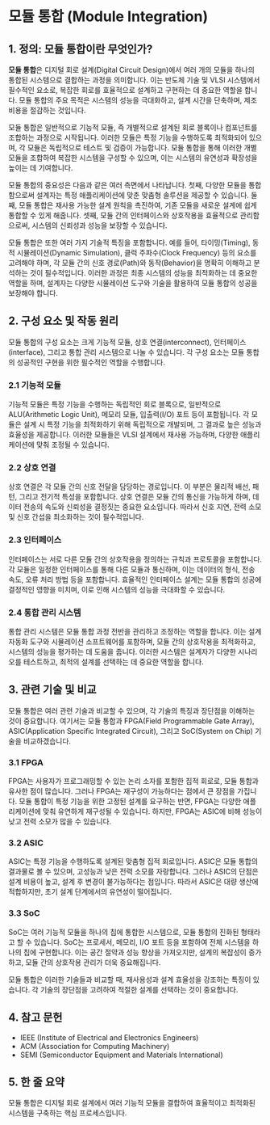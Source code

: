 # 모듈 통합 (Module Integration)

## 1. 정의: **모듈 통합**이란 무엇인가?
**모듈 통합**은 디지털 회로 설계(Digital Circuit Design)에서 여러 개의 모듈을 하나의 통합된 시스템으로 결합하는 과정을 의미합니다. 이는 반도체 기술 및 VLSI 시스템에서 필수적인 요소로, 복잡한 회로를 효율적으로 설계하고 구현하는 데 중요한 역할을 합니다. 모듈 통합의 주요 목적은 시스템의 성능을 극대화하고, 설계 시간을 단축하며, 제조 비용을 절감하는 것입니다.

모듈 통합은 일반적으로 기능적 모듈, 즉 개별적으로 설계된 회로 블록이나 컴포넌트를 조합하는 과정으로 시작됩니다. 이러한 모듈은 특정 기능을 수행하도록 최적화되어 있으며, 각 모듈은 독립적으로 테스트 및 검증이 가능합니다. 모듈 통합을 통해 이러한 개별 모듈을 조합하여 복잡한 시스템을 구성할 수 있으며, 이는 시스템의 유연성과 확장성을 높이는 데 기여합니다.

모듈 통합의 중요성은 다음과 같은 여러 측면에서 나타납니다. 첫째, 다양한 모듈을 통합함으로써 설계자는 특정 애플리케이션에 맞춘 맞춤형 솔루션을 제공할 수 있습니다. 둘째, 모듈 통합은 재사용 가능한 설계 원칙을 촉진하여, 기존 모듈을 새로운 설계에 쉽게 통합할 수 있게 해줍니다. 셋째, 모듈 간의 인터페이스와 상호작용을 효율적으로 관리함으로써, 시스템의 신뢰성과 성능을 보장할 수 있습니다.

모듈 통합은 또한 여러 가지 기술적 특징을 포함합니다. 예를 들어, 타이밍(Timing), 동적 시뮬레이션(Dynamic Simulation), 클럭 주파수(Clock Frequency) 등의 요소를 고려해야 하며, 각 모듈 간의 신호 경로(Path)와 동작(Behavior)을 명확히 이해하고 분석하는 것이 필수적입니다. 이러한 과정은 최종 시스템의 성능을 최적화하는 데 중요한 역할을 하며, 설계자는 다양한 시뮬레이션 도구와 기술을 활용하여 모듈 통합의 성공을 보장해야 합니다.

## 2. 구성 요소 및 작동 원리
모듈 통합의 구성 요소는 크게 기능적 모듈, 상호 연결(interconnect), 인터페이스(interface), 그리고 통합 관리 시스템으로 나눌 수 있습니다. 각 구성 요소는 모듈 통합의 성공적인 구현을 위한 필수적인 역할을 수행합니다.

### 2.1 기능적 모듈
기능적 모듈은 특정 기능을 수행하는 독립적인 회로 블록으로, 일반적으로 ALU(Arithmetic Logic Unit), 메모리 모듈, 입출력(I/O) 포트 등이 포함됩니다. 각 모듈은 설계 시 특정 기능을 최적화하기 위해 독립적으로 개발되며, 그 결과로 높은 성능과 효율성을 제공합니다. 이러한 모듈들은 VLSI 설계에서 재사용 가능하며, 다양한 애플리케이션에 맞춰 조정될 수 있습니다.

### 2.2 상호 연결
상호 연결은 각 모듈 간의 신호 전달을 담당하는 경로입니다. 이 부분은 물리적 배선, 패턴, 그리고 전기적 특성을 포함합니다. 상호 연결은 모듈 간의 통신을 가능하게 하며, 데이터 전송의 속도와 신뢰성을 결정짓는 중요한 요소입니다. 따라서 신호 지연, 전력 소모 및 신호 간섭을 최소화하는 것이 필수적입니다.

### 2.3 인터페이스
인터페이스는 서로 다른 모듈 간의 상호작용을 정의하는 규칙과 프로토콜을 포함합니다. 각 모듈은 일정한 인터페이스를 통해 다른 모듈과 통신하며, 이는 데이터의 형식, 전송 속도, 오류 처리 방법 등을 포함합니다. 효율적인 인터페이스 설계는 모듈 통합의 성공에 결정적인 영향을 미치며, 이로 인해 시스템의 성능을 극대화할 수 있습니다.

### 2.4 통합 관리 시스템
통합 관리 시스템은 모듈 통합 과정 전반을 관리하고 조정하는 역할을 합니다. 이는 설계 자동화 도구와 시뮬레이션 소프트웨어를 포함하며, 모듈 간의 상호작용을 최적화하고, 시스템의 성능을 평가하는 데 도움을 줍니다. 이러한 시스템은 설계자가 다양한 시나리오를 테스트하고, 최적의 설계를 선택하는 데 중요한 역할을 합니다.

## 3. 관련 기술 및 비교
모듈 통합은 여러 관련 기술과 비교할 수 있으며, 각 기술의 특징과 장단점을 이해하는 것이 중요합니다. 여기서는 모듈 통합과 FPGA(Field Programmable Gate Array), ASIC(Application Specific Integrated Circuit), 그리고 SoC(System on Chip) 기술을 비교하겠습니다.

### 3.1 FPGA
FPGA는 사용자가 프로그래밍할 수 있는 논리 소자를 포함한 집적 회로로, 모듈 통합과 유사한 점이 많습니다. 그러나 FPGA는 재구성이 가능하다는 점에서 큰 장점을 가집니다. 모듈 통합이 특정 기능을 위한 고정된 설계를 요구하는 반면, FPGA는 다양한 애플리케이션에 맞춰 유연하게 재구성될 수 있습니다. 하지만, FPGA는 ASIC에 비해 성능이 낮고 전력 소모가 많을 수 있습니다.

### 3.2 ASIC
ASIC는 특정 기능을 수행하도록 설계된 맞춤형 집적 회로입니다. ASIC은 모듈 통합의 결과물로 볼 수 있으며, 고성능과 낮은 전력 소모를 자랑합니다. 그러나 ASIC의 단점은 설계 비용이 높고, 설계 후 변경이 불가능하다는 점입니다. 따라서 ASIC은 대량 생산에 적합하지만, 초기 설계 단계에서의 유연성이 떨어집니다.

### 3.3 SoC
SoC는 여러 기능적 모듈을 하나의 칩에 통합한 시스템으로, 모듈 통합의 진화된 형태라고 할 수 있습니다. SoC는 프로세서, 메모리, I/O 포트 등을 포함하여 전체 시스템을 하나의 칩에 구현합니다. 이는 공간 절약과 성능 향상을 가져오지만, 설계의 복잡성이 증가하고, 모듈 간의 상호작용 관리가 더욱 중요해집니다.

모듈 통합은 이러한 기술들과 비교할 때, 재사용성과 설계 효율성을 강조하는 특징이 있습니다. 각 기술의 장단점을 고려하여 적절한 설계를 선택하는 것이 중요합니다.

## 4. 참고 문헌
- IEEE (Institute of Electrical and Electronics Engineers)
- ACM (Association for Computing Machinery)
- SEMI (Semiconductor Equipment and Materials International)

## 5. 한 줄 요약
모듈 통합은 디지털 회로 설계에서 여러 기능적 모듈을 결합하여 효율적이고 최적화된 시스템을 구축하는 핵심 프로세스입니다.